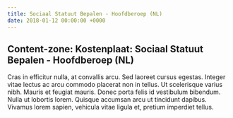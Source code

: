 ```yaml
---
title: Sociaal Statuut Bepalen - Hoofdberoep (NL)
date: 2018-01-12 00:00:00 +0000
---
```

## Content-zone: Kostenplaat: Sociaal Statuut Bepalen - Hoofdberoep (NL)

Cras in efficitur nulla, at convallis arcu. Sed laoreet cursus egestas. Integer vitae lectus ac arcu commodo placerat non in tellus. Ut scelerisque varius nibh. Mauris et feugiat mauris. Donec porta felis id vestibulum bibendum. Nulla ut lobortis lorem. Quisque accumsan arcu ut tincidunt dapibus. Vivamus lorem sapien, vehicula vitae ligula et, pretium imperdiet tellus. 